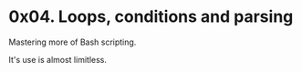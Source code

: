 # 0x04. Loops, conditions and parsing

Mastering more of Bash scripting.

It's use is almost limitless.
